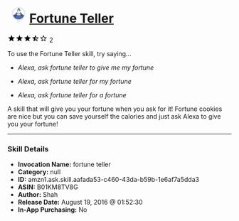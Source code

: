 # &nbsp;<img src="skill_icon" alt="Fortune Teller icon" width="36"> [Fortune Teller](http://alexa.amazon.com/#skills/amzn1.ask.skill.aafada53-c460-43da-b59b-1e6af7a5dda3)
![3.5 stars](../../images/ic_star_black_18dp_1x.png)![3.5 stars](../../images/ic_star_black_18dp_1x.png)![3.5 stars](../../images/ic_star_black_18dp_1x.png)![3.5 stars](../../images/ic_star_half_black_18dp_1x.png)![3.5 stars](../../images/ic_star_border_black_18dp_1x.png) 2

To use the Fortune Teller skill, try saying...

* *Alexa, ask fortune teller to give me my fortune*

* *Alexa, ask fortune teller for my fortune*

* *Alexa, ask fortune teller for a fortune*

A skill that will give you your fortune when you ask for it! Fortune cookies are nice but you can save yourself the calories and just ask Alexa to give you your fortune!

***

### Skill Details

* **Invocation Name:** fortune teller
* **Category:** null
* **ID:** amzn1.ask.skill.aafada53-c460-43da-b59b-1e6af7a5dda3
* **ASIN:** B01KM8TV8G
* **Author:** Shah
* **Release Date:** August 19, 2016 @ 01:52:30
* **In-App Purchasing:** No
